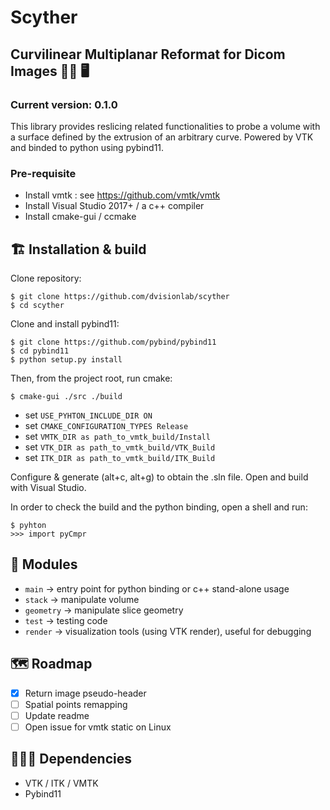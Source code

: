 # Scyther
## Curvilinear Multiplanar Reformat for Dicom Images :man_health_worker: :desktop_computer:	
### Current version: 0.1.0

This library provides reslicing related functionalities to probe a volume with a surface defined by the extrusion of an arbitrary curve.
Powered by VTK and binded to python using pybind11. 

### Pre-requisite
- Install vmtk : see https://github.com/vmtk/vmtk
- Install Visual Studio 2017+ / a c++ compiler
- Install cmake-gui / ccmake

## :building_construction: Installation & build 

Clone repository:

    $ git clone https://github.com/dvisionlab/scyther
    $ cd scyther

Clone and install pybind11:  

    $ git clone https://github.com/pybind/pybind11
    $ cd pybind11
    $ python setup.py install

Then, from the project root, run cmake:  
    
    $ cmake-gui ./src ./build

- set `USE_PYHTON_INCLUDE_DIR ON`
- set `CMAKE_CONFIGURATION_TYPES Release`
- set `VMTK_DIR as path_to_vmtk_build/Install`
- set `VTK_DIR as path_to_vmtk_build/VTK_Build`
- set `ITK_DIR as path_to_vmtk_build/ITK_Build`

Configure & generate (alt+c, alt+g) to obtain the .sln file.
Open and build with Visual Studio.

In order to check the build and the python binding, open a shell and run:  
    
    $ pyhton
    >>> import pyCmpr

## :open_file_folder: Modules 
- `main` -> entry point for python binding or c++ stand-alone usage
- `stack` -> manipulate volume 
- `geometry` -> manipulate slice geometry
- `test` -> testing code
- `render` -> visualization tools (using VTK render), useful for debugging

## :world_map: Roadmap 
- [x] Return image pseudo-header
- [ ] Spatial points remapping
- [ ] Update readme
- [ ] Open issue for vmtk static on Linux

## :family_man_woman_boy: Dependencies 
- VTK / ITK / VMTK
- Pybind11
